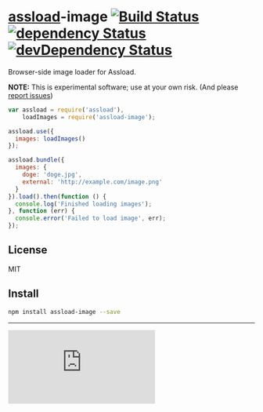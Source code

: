 # [assload](http://github.com/gitsubio/assload)-image [![Build Status](https://drone.io/github.com/gitsubio/assload-image/status.png)](https://drone.io/github.com/gitsubio/assload-image/latest) [![dependency Status](https://david-dm.org/gitsubio/assload-image/status.svg?style=flat-square)](https://david-dm.org/gitsubio/assload-image#info=dependencies) [![devDependency Status](https://david-dm.org/gitsubio/assload-image/dev-status.svg?style=flat-square)](https://david-dm.org/gitsubio/assload-image#info=devDependencies)

Browser-side image loader for Assload.

**NOTE:** This is experimental software; use at your own risk. (And please [report issues](http://github.com/gitsubio/assload-image/issues))

```js
var assload = require('assload'),
    loadImages = require('assload-image');

assload.use({
  images: loadImages()
});

assload.bundle({
  images: {
    doge: 'doge.jpg',
    external: 'http://example.com/image.png'
  }
}).load().then(function () {
  console.log('Finished loading images');
}, function (err) {
  console.error('Failed to load image', err);
});
```

## License

MIT

## Install

```bash
npm install assload-image --save
```

----

[![Analytics](https://ga-beacon.appspot.com/UA-33247419-2/assload/README.md)](https://github.com/igrigorik/ga-beacon)
